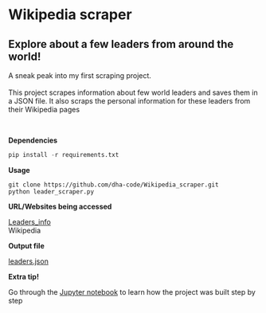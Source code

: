 <h1> Wikipedia scraper </h1>
<h2> Explore about a few leaders from around the world!</h2>

<p> A sneak peak into my first scraping project.</br></br>
This project scrapes information about few world leaders and saves them in a JSON file. It also scraps the personal information for these leaders from their Wikipedia pages</p></br>

<p><b>Dependencies</b></p>

```python
pip install -r requirements.txt
```

<p><b>Usage</b></p>

```
git clone https://github.com/dha-code/Wikipedia_scraper.git
python leader_scraper.py
```

<p><b>URL/Websites being accessed</b></p>

[Leaders_info](https://country-leaders.onrender.com) </br>
Wikipedia </br>

<p><b>Output file</b></p>

[leaders.json](.\data\leaders.json) 

<p><b>Extra tip!</b></p>

Go through the [Jupyter notebook](.\notebook\wikipedia_scraper.ipynb) to learn how the project was built step by step </br>
